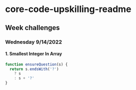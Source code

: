 # core-code-upskilling-readme
## Week challenges

### Wednesday 9/14/2022

#### 1. Smallest Integer In Array 
```js
function ensureQuestion(s) { 
  return s.endsWith('?') 
    ? s 
    : s + '?'
}
```
